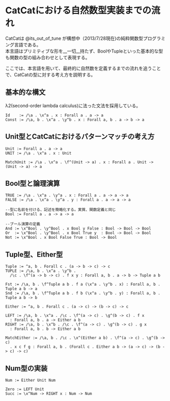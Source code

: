CatCatにおける自然数型実装までの流れ
====================================

CatCatは @its_out_of_tune が構想中（2013/7/28現在)の純粋関数型プログラミング言語である。  
本言語はプリミティブな形を__一切__持たず、BoolやTupleといった基本的な型も関数の型の組み合わせとして表現する。

ここでは、本言語を用いて、最終的に自然数を定義するまでの流れを追うことで、CatCatの型に対する考え方を説明する。

基本的な構文
------------

λ2(second-order lambda calculus)に法った文法を採用している。

```
Id    := /\a . \x^a . x : Forall a . a -> a
Const := /\a, b . \x^a . \y^b . x : Forall a, b . a -> b -> a
```

Unit型とCatCatにおけるパターンマッチの考え方
--------------------------------------------

```
Unit := Forall a . a -> a
UNIT := /\a . \x^a . x : Unit

MatchUnit := /\a . \x^a . \f^(Unit -> a) . x : Forall a . Unit -> (Unit -> a) -> a 
```

Bool型と論理演算
----------------

```
TRUE := /\a . \x^a . \y^a . x : Forall a . a -> a -> a
FALSE := /\a . \x^a . \y^a . y : Forall a . a -> a -> a

--型に名前を付ける、記述を簡略化する。実質、関数定義と同じ
Bool := Forall a . a -> a -> a

--ブール演算の定義
And := \x^Bool . \y^Bool . x Bool y False : Bool -> Bool -> Bool
Or  := \x^Bool . \y^Bool . x Bool True y  : Bool -> Bool -> Bool
Not := \x^Bool . x Bool False True : Bool -> Bool
```

Tuple型、Either型
-----------------

```
Tuple := ^a, b . Forall c . (a -> b -> c) -> c
TUPLE := /\a, b . \x^a . \y^b . 
  /\c . \f^(a -> b -> c) . f x y : Forall a, b . a -> b -> Tuple a b

Fst := /\a, b . \f^Tuple a b . f a (\x^a . \y^b . x) : Forall a, b . Tuple a b -> a
Snd := /\a, b . \f^Tuple a b . f b (\x^a . \y^b . y) : Forall a, b . Tuple a b -> b
```

```
Either := ^a, b . Forall c . (a -> c) -> (b -> c) -> c

LEFT := /\a, b . \x^a . /\c . \f^(a -> c) . \g^(b -> c) . f x
  : Forall a, b . a -> Either a b
RIGHT := /\a, b . \x^b . /\c . \f^(a -> c) . \g^(b -> c) . g x
  : Forall a, b . b -> Either a b

MatchEither := /\a, b . /\c . \x^(Either a b) . \f^(a -> c) . \g^(b -> c) 
  . x c f g : Forall a, b . (Forall c . Either a b -> (a -> c) -> (b -> c) -> c)
```

Num型の実装
-----------

```
Num := Either Unit Num

Zero := LEFT Unit
Succ := \x^Num -> RIGHT x : Num -> Num
```
